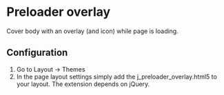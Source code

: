 # Preloader overlay
Cover body with an overlay (and icon) while page is loading. 

## Configuration
1. Go to Layout -> Themes 
2. In the page layout settings simply add the j_preloader_overlay.html5 to your layout. The extension depends on jQuery. 

